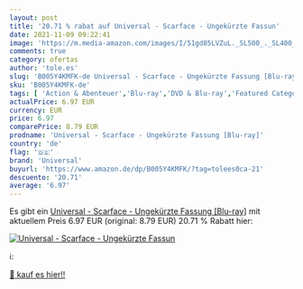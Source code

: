 ```yaml
---
layout: post
title: '20.71 % rabat auf Universal - Scarface - Ungekürzte Fassun'
date: 2021-11-09 09:22:41
image: 'https://m.media-amazon.com/images/I/51gd85LVZuL._SL500_._SL400_.jpg'
comments: true
category: ofertas
author: 'tole.es'
slug: 'B005Y4KMFK-de Universal - Scarface - Ungekürzte Fassung [Blu-ray]'
sku: 'B005Y4KMFK-de'
tags: [ 'Action & Abenteuer','Blu-ray','DVD & Blu-ray','Featured Categories','Filme','Krimi','Thriller','universal', ]
actualPrice: 6.97 EUR
currency: EUR
price: 6.97
comparePrice: 8.79 EUR
prodname: 'Universal - Scarface - Ungekürzte Fassung [Blu-ray]'
country: 'de'
flag: '🇩🇪'
brand: 'Universal'
buyurl: 'https://www.amazon.de/dp/B005Y4KMFK/?tag=tolees0ca-21'
descuento: '20.71'
average: '6.97'
---
```


Es gibt ein [Universal - Scarface - Ungekürzte Fassung [Blu-ray]](https://www.amazon.de/dp/B005Y4KMFK/?tag=tolees0ca-21) mit aktuellem Preis 6.97 EUR (original: 8.79 EUR) 20.71 % Rabatt hier:

[![Universal - Scarface - Ungekürzte Fassun](https://m.media-amazon.com/images/I/51gd85LVZuL._SL500_._SL400_.jpg)](https://www.amazon.de/dp/B005Y4KMFK/?tag=tolees0ca-21)

ℹ️:


[🛒 kauf es hier!!](https://www.amazon.de/dp/B005Y4KMFK/?tag=tolees0ca-21)
